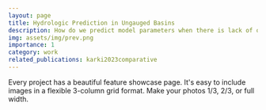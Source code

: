 ```yaml
---
layout: page
title: Hydrologic Prediction in Ungauged Basins
description: How do we predict model parameters when there is lack of observed data for model calibration? I tried to tackle this question during my master's thesis.
img: assets/img/prev.png
importance: 1
category: work
related_publications: karki2023comparative
---
```


Every project has a beautiful feature showcase page.
It's easy to include images in a flexible 3-column grid format.
Make your photos 1/3, 2/3, or full width.



